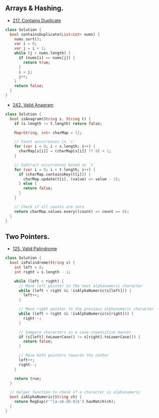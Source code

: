 ## Arrays & Hashing.

- [217. Contains Duplicate](https://leetcode.com/problems/contains-duplicate/)

```dart
class Solution {
  bool containsDuplicate(List<int> nums) {
    nums.sort();
    var i = 0;
    var j = i + 1;
    while (j < nums.length) {
      if (nums[i] == nums[j]) {
        return true;
      }
      i = j;
      j++;
    }
    return false;
  }
}
```
- [242. Valid Anagram](https://leetcode.com/problems/valid-anagram/)

```dart
class Solution {
  bool isAnagram(String s, String t) {
    if (s.length != t.length) return false;

    Map<String, int> charMap = {};

    // Count occurrences in `s`
    for (var i = 0; i < s.length; i++) {
      charMap[s[i]] = (charMap[s[i]] ?? 0) + 1;
    }

    // Subtract occurrences based on `t`
    for (var i = 0; i < t.length; i++) {
      if (charMap.containsKey(t[i])) {
        charMap.update(t[i], (value) => value - 1);
      } else {
        return false;
      }
    }

    // Check if all counts are zero
    return charMap.values.every((count) => count == 0);
  }
}
```

## Two Pointers.

- [125. Valid Palindrome](https://leetcode.com/problems/valid-palindrome/)

```dart
class Solution {
  bool isPalindrome(String s) {
    int left = 0;
    int right = s.length - 1;

    while (left < right) {
      // Move left pointer to the next alphanumeric character
      while (left < right && !isAlphaNumeric(s[left])) {
        left++;
      }

      // Move right pointer to the previous alphanumeric character
      while (left < right && !isAlphaNumeric(s[right])) {
        right--;
      }

      // Compare characters in a case-insensitive manner
      if (s[left].toLowerCase() != s[right].toLowerCase()) {
        return false;
      }

      // Move both pointers towards the center
      left++;
      right--;
    }

    return true;
  }

  // Helper function to check if a character is alphanumeric
  bool isAlphaNumeric(String ch) {
    return RegExp(r'^[a-zA-Z0-9]$').hasMatch(ch);
  }
}
```
